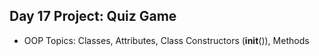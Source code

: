 ## Day 17 Project: Quiz Game
- OOP Topics: Classes, Attributes, Class Constructors (__init__()), Methods 
